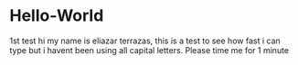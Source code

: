 # Hello-World
1st test
hi my name is eliazar terrazas, this is a test to see how fast i can type but i havent been using all capital letters.  Please time me for 1 minute 
